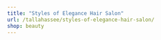 ```yaml
---
title: "Styles of Elegance Hair Salon"
url: /tallahassee/styles-of-elegance-hair-salon/
shop: beauty
---
```

